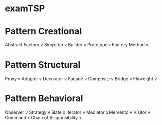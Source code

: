 # examTSP
#
# Pattern Creational
Abstract Factory              v
Singleton                     v
Builder                       v
Prototype                     v
Factory Method                v
#
# Pattern Structural
Proxy                         v
Adapter                       v
Decorator                     v
Facade                        v
Composite                     v
Bridge                        v
Flyweight                     v
#
# Pattern Behavioral
Observer                      v
Strategy                      v
State                         x
Iterator                      v
Mediator                      x
Memento                       v
Visitor                       v
Command                       x
Chain of Responsibility       x
